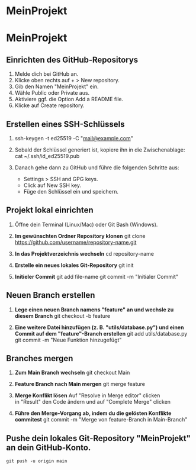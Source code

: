 # MeinProjekt

# MeinProjekt

## Einrichten des GitHub-Repositorys 

1. Melde dich bei GitHub an.
2. Klicke oben rechts auf + > New repository.
3. Gib den Namen "MeinProjekt" ein.
4. Wähle Public oder Private aus.
5. Aktiviere ggf. die Option Add a README file.
6. Klicke auf Create repository.


## Erstellen eines SSH-Schlüssels

1. ssh-keygen -t ed25519 -C "mail@example.com"

2. Sobald der Schlüssel generiert ist, kopiere ihn in die Zwischenablage:
    cat ~/.ssh/id_ed25519.pub

3. Danach gehe dann zu GitHub und führe die folgenden Schritte aus:
   * Settings > SSH and GPG keys.
   * Click auf New SSH key.
   * Füge den Schlüssel ein und speichern.


## Projekt lokal einrichten

1. Öffne dein Terminal (Linux/Mac) oder Git Bash (Windows).

2. **Im gewünschten Ordner Repository klonen**
    git clone https://github.com/username/repository-name.git

3. **In das Projektverzeichnis wechseln**
    cd repository-name

4. **Erstelle ein neues lokales Git-Repository**
    git init

5. **Initieler Commit**
    git add file-name
    git commit -m "Initialer Commit"

 ## Neuen Branch erstellen    
 1. **Lege einen neuen Branch namens "feature" an und wechsle zu diesem Branch**
    git checkout -b feature 

 2. **Eine weitere Datei hinzufügen (z. B. "utils/database.py") und einen Commit auf dem "feature"-Branch erstellen**
    git add utils/database.py
    git commit -m "Neue Funktion hinzugefügt"

## Branches mergen
 1. **Zum Main Branch wechseln** 
    git checkout Main

 2. **Feature Branch nach Main mergen**
    git merge feature

 3. **Merge Konflikt lösen**
    Auf "Resolve in  Merge editor" clicken  
    in "Result" den Code ändern und auf "Complete Merge" clicken

 4. **Führe den Merge-Vorgang ab, indem du die gelösten Konflikte commitest**
    git commit -m "Merge von feature-Branch in Main-Branch" 

## Pushe dein lokales Git-Repository "MeinProjekt" an dein GitHub-Konto.
    git push -u origin main
